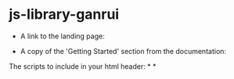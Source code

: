 # js-library-ganrui

* A link to the landing page:


* A copy of the 'Getting Started' section from the documentation:

The scripts to include in your html header: 
	* <link rel="stylesheet" type="text/css" href="Movable.css"> 
	* <script defer type="text/javascript" src="js/Movable.js"> 
in this order followed by the js file that uses this library. In this webpage for example, include
	* <script defer type="text/javascript" src="js/examples.js">


* A direct link to the documentation:
(this is the same link as the landing page as the documentation is at the bottom of the it)

Below is a copy of the 'api' section from the documentation:

To create new Objects:
////////////////////////////////////////////////////////////////////////////////////////////////////////////////////////////////////////////////////
	let numBoxes, middleSpace, gridHeight, gridWidth, width, height, margins, border;
	
	// create a default grid with default number of boxes
	const grid = new Grid();
	
	// create a grid with specified gridwidth along with 4 boxes also with specified size
	const grid2 = new Grid(numBoxes = 4, middleSpace = 0, gridHeight = 1040, gridWidth = 1040, width = 300, height = 300, margins = 0, border = 20);
	
	// all parameters are optional: 
	//		numBoxes:		number of MovableBox to create
	// 		middleSpace:	the space that divides half the MovableBox
	// 		gridHeight:		height of the Grid
	//		gridWidth: 		width of the Grid
	//		width:			width of each MovableBox
	//		height: 		height of each MovableBox
	//		margins:		margins (top = left = right = bottom) of each MovableBox
	//		border: 		border width (top = left = right = bottom) of each MovableBox

To use Grid functions:
////////////////////////////////////////////////////////////////////////////////////////////////////////////////////////////////////////////////////
	const gridContent = document.createElement("div");
	const gridBackgroundImg = document.createElement("img");
	gridBackgroundImg.src = "image_part_001.png";	
	gridContent.appendChild(gridBackgroundImg);

	// Grid functions: 

	// set the background color of the Grid
	grid.setGridBackgroundColor("PowderBlue");

	// set the content of the Grid
	grid.setGridContent(gridContent)

To use MovableBox functions:
////////////////////////////////////////////////////////////////////////////////////////////////////////////////////////////////////////////////////
	const content0 = document.createElement("div");
	content0.innerHTML = "--content of the box here--";

	// MovableBox functions:

	// set the background color of the first MovableBox in the Grid 
	grid.boxes[0].setBoxBackgroundColor("pink");

	// set the content of the first MovableBox in the Grid
	grid.boxes[0].setBoxContent(content0);

	// set the text color of the second MovableBox in the Grid
	grid.boxes[1].setBoxTextColor("blue");